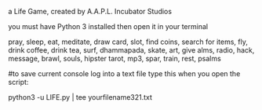a Life Game, created by A.A.P.L. 
Incubator Studios

you must have Python 3 installed then open it in your terminal


pray, sleep, eat, meditate, draw card, slot, find coins, search for items, fly, drink coffee, drink tea, surf, dhammapada, skate, art, give alms, radio, hack, message, brawl, souls, hipster tarot, mp3, spar, train, rest, psalms


#to save current console log into a text file type this when you open the script:   

python3 -u LIFE.py | tee yourfilename321.txt
